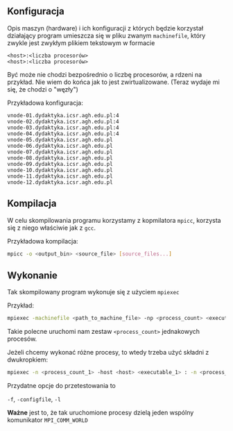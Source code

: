 ## Konfiguracja

Opis maszyn (hardware) i ich konfiguracji z których będzie korzystał działający program umieszcza się 
w pliku zwanym `machinefile`, który zwykle jest zwykłym plikiem tekstowym w formacie

```
<host>:<liczba procesorów>
<host>:<liczba procesorów>
```

Być może nie chodzi bezpośrednio o liczbę procesorów, a rdzeni na przykład. Nie wiem do końca jak to jest zwirtualizowane.
(Teraz wydaje mi się, że chodzi o "węzły")

Przykładowa konfiguracja:

```
vnode-01.dydaktyka.icsr.agh.edu.pl:4
vnode-02.dydaktyka.icsr.agh.edu.pl:4
vnode-03.dydaktyka.icsr.agh.edu.pl:4
vnode-04.dydaktyka.icsr.agh.edu.pl:4
vnode-05.dydaktyka.icsr.agh.edu.pl
vnode-06.dydaktyka.icsr.agh.edu.pl
vnode-07.dydaktyka.icsr.agh.edu.pl
vnode-08.dydaktyka.icsr.agh.edu.pl
vnode-09.dydaktyka.icsr.agh.edu.pl
vnode-10.dydaktyka.icsr.agh.edu.pl
vnode-11.dydaktyka.icsr.agh.edu.pl
vnode-12.dydaktyka.icsr.agh.edu.pl
```

## Kompilacja

W celu skompilowania programu korzystamy z kopmilatora `mpicc`, korzysta się z niego właściwie jak z `gcc`.

Przykładowa kompilacja:

```bash
mpicc -o <output_bin> <source_file> [source_files...]
```


## Wykonanie

Tak skompilowany program wykonuje się z użyciem `mpiexec`

Przykład:

```bash
mpiexec -machinefile <path_to_machine_file> -np <process_count> <executable_path>
```

Takie polecne uruchomi nam zestaw `<process_count>` jednakowych procesów. 

Jeżeli chcemy wykonać różne procesy, to wtedy trzeba użyć składni z dwukropkiem:

```bash
mpiexec -n <process_count_1> -host <host> <executable_1> : -n <process_count_2> -h <host> <executable_2>
```

Przydatne opcje do przetestowania to 

`-f`, `-configfile`, `-l`


**Ważne** jest to, że tak uruchomione procesy dzielą jeden wspólny komunikator `MPI_COMM_WORLD`

